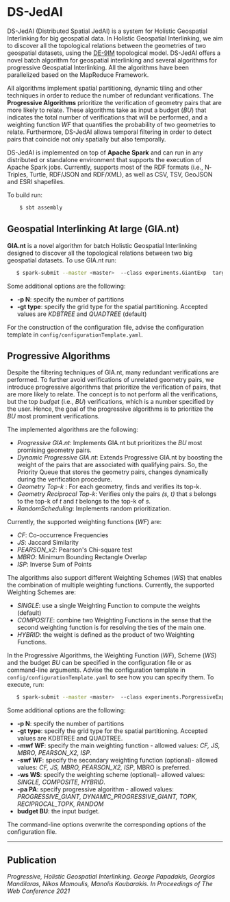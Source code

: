 # DS-JedAI 

DS-JedAI (Distributed Spatial JedAI) is a system for Holistic Geospatial Interlinking for big geospatial data.
In Holistic Geospatial Interlinking, we aim to discover all the topological relations between the geometries of two geospatial datasets, using the [DE-9IM](https://en.wikipedia.org/wiki/DE-9IM) topological model. DS-JedAI offers a novel batch algorithm for geospatial interlinking and several algorithms for progressive Geospatial Interlinking. All the algorithms have been parallelized based on the MapReduce Framework. 

All algorithms implement spatial partitioning, dynamic tiling and other techniques in order to reduce the number of redundant verifications. The **Progressive Algorithms** prioritize the verification of geometry pairs that are more likely to relate. These algorithms take as input a budget (*BU*) that indicates the total number of verifications that will be performed, 
and a weighting function *WF* that quantifies the probability of two geometries to relate. Furthermore, DS-JedAI allows temporal filtering in order to detect pairs that coincide not only spatially but also temporally.

DS-JedAI is implemented on top of **Apache Spark** and can run in any distributed or standalone environment that supports the execution of Apache Spark jobs. Currently, supports most of the RDF formats (i.e., N­Triples, Turtle, RDF/JSON and RDF/XML), as well as CSV, TSV, GeoJSON and ESRI shapefiles.

To build run: 
    
```bash
    $ sbt assembly
```
 
## Geospatial Interlinking At large (GIA.nt)

**GIA.nt** is a novel algorithm for batch Holistic Geospatial Interlinking designed to discover all the topological relations between two big geospatial datasets. To use GIA.nt run:

```bash
   $ spark-submit --master <master>  --class experiments.GiantExp  target/scala-2.11/DS-JedAI-assembly-0.1.jar <options> -conf </path/to/configuration.yaml>
```

Some additional options are the following:

- **-p N**: specify the number of partitions
- **-gt type**: specify the grid type for the spatial partitioning. Accepted values are *KDBTREE* and *QUADTREE* (default)

For the construction of the configuration file, advise the configuration template in `config/configurationTemplate.yaml`.

## Progressive Algorithms

Despite the filtering techniques of GIA.nt, many redundant verifications are performed. To further avoid verifications of unrelated geometry pairs, we introduce progressive algorithms that prioritize the verification of pairs, that are more likely to relate. The concept is to not perform all the verifications, but the top *budget* (i.e., *BU*) verifications, which is a number specified by the user. Hence, the goal of the progressive algorithms is to prioritize the *BU* most prominent verifications.

The implemented algorithms are the following:

- *Progressive GIA.nt*: Implements GIA.nt but prioritizes the *BU* most promising geometry pairs. 
- *Dynamic Progressive GIA.nt*: Extends Progressive GIA.nt by boosting the weight of the pairs that are associated with qualifying pairs. So, the Priority Queue that stores the geometry pairs, changes dynamically during the verification procedure.
- *Geometry Top-k* :  For each geometry, finds and verifies its top-k.
- *Geometry Reciprocal Top-k*: Verifies only the pairs *(s, t)* that *s* belongs to the top-k of *t* and *t* belongs to the top-k of *s*.
- *RandomScheduling*: Implements random prioritization.


Currently, the supported weighting functions (*WF*) are:


- *CF*: Co-occurrence Frequencies
- *JS*: Jaccard Similarity
- *PEARSON_x2*: Pearson's Chi-square test
- *MBRO*: Minimum Bounding Rectangle Overlap
- *ISP*: Inverse Sum of Points

The algorithms also support different Weighting Schemes (*WS*) that enables the combination of multiple weighting functions. Currently, the supported Weighting Schemes are:


- *SINGLE*: use a single Weighting Function to compute the weights (default)
- *COMPOSITE*: combine two  Weighting Functions in the sense that the second weighting function is for resolving the ties of the main one.
- *HYBRID*: the weight is defined as the product of two Weighting Functions.

In the Progressive Algorithms, the Weighting Function (*WF*), Scheme (*WS*) and the budget *BU* can be specified in the configuration file or as command-line arguments. Advise the configuration template in `config/configurationTemplate.yaml` to see how you can specify them. To execute, run:

```bash
   $ spark-submit --master <master>  --class experiments.PorgressiveExp  target/scala-2.11/DS-JedAI-assembly-0.1.jar <options> -conf </path/to/configuration.yaml>
```


Some additional options are the following:

- **-p N**: specify the number of partitions
- **-gt type**: specify the grid type for the spatial partitioning. Accepted values are KDBTREE and QUADTREE.
- **-mwf WF**: specify the main weighting function - allowed values: *CF, JS, MBRO, PEARSON_X2, ISP*.
- **-swf WF**: specify the secondary weighting function (optional)- allowed values: *CF, JS, MBRO, PEARSON_X2, ISP*, MBRO is preferred.
-  **-ws WS**: specify the weighting scheme (optional)- allowed values: *SINGLE, COMPOSITE, HYBRID*.
- **-pa PA**:  specify progressive algorithm - allowed values: *PROGRESSIVE_GIANT, DYNAMIC_PROGRESSIVE_GIANT, TOPK, RECIPROCAL_TOPK, RANDOM*
- **budget BU**: the input budget.


The command-line options overwrite the corresponding options of the configuration file. 

---
## Publication

*Progressive, Holistic Geospatial Interlinking. George Papadakis, Georgios Mandilaras, Nikos Mamoulis, Manolis Koubarakis. In Proceedings of The Web Conference  2021*
